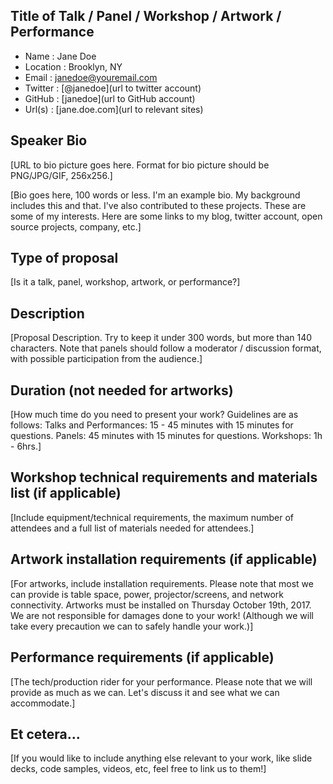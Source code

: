 ## Title of Talk / Panel / Workshop / Artwork / Performance

- Name : Jane Doe
- Location : Brooklyn, NY
- Email : janedoe@youremail.com
- Twitter : [@janedoe](url to twitter account)
- GitHub : [janedoe](url to GitHub account)
- Url(s) : [jane.doe.com](url to relevant sites)

## Speaker Bio

[URL to bio picture goes here. Format for bio picture should be PNG/JPG/GIF, 256x256.]

[Bio goes here, 100 words or less. I'm an example bio. My background includes this and that. I've also contributed to these projects. These are some of my interests. Here are some links to my blog, twitter account, open source projects, company, etc.]
## Type of proposal

[Is it a talk, panel, workshop, artwork, or performance?]
## Description

[Proposal Description. Try to keep it under 300 words, but more than 140 characters. Note that panels should follow a moderator / discussion format, with possible participation from the audience.]
## Duration (not needed for artworks)

[How much time do you need to present your work? Guidelines are as follows: Talks and Performances: 15 - 45 minutes with 15 minutes for questions. Panels: 45 minutes with 15 minutes for questions. Workshops: 1h - 6hrs.]
## Workshop technical requirements and materials list (if applicable)

[Include equipment/technical requirements, the maximum number of attendees and a full list of materials needed for attendees.]
## Artwork installation requirements (if applicable)

[For artworks, include installation requirements. Please note that most we can provide is table space, power, projector/screens, and network connectivity. Artworks must be installed on Thursday October 19th, 2017. We are not responsible for damages done to your work! (Although we will take every precaution we can to safely handle your work.)]
## Performance requirements (if applicable)

[The tech/production rider for your performance. Please note that we will provide as much as we can. Let's discuss it and see what we can accommodate.]
## Et cetera...

[If you would like to include anything else relevant to your work, like slide decks, code samples, videos, etc, feel free to link us to them!]
